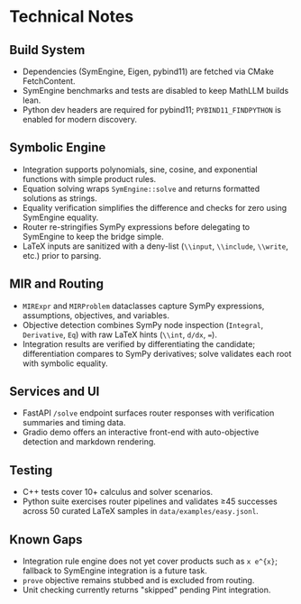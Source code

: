 # Technical Notes

## Build System

- Dependencies (SymEngine, Eigen, pybind11) are fetched via CMake FetchContent.
- SymEngine benchmarks and tests are disabled to keep MathLLM builds lean.
- Python dev headers are required for pybind11; `PYBIND11_FINDPYTHON` is enabled for modern discovery.

## Symbolic Engine

- Integration supports polynomials, sine, cosine, and exponential functions with simple product rules.
- Equation solving wraps `SymEngine::solve` and returns formatted solutions as strings.
- Equality verification simplifies the difference and checks for zero using SymEngine equality.
- Router re-stringifies SymPy expressions before delegating to SymEngine to keep the bridge simple.
- LaTeX inputs are sanitized with a deny-list (`\\input`, `\\include`, `\\write`, etc.) prior to parsing.

## MIR and Routing

- `MIRExpr` and `MIRProblem` dataclasses capture SymPy expressions, assumptions, objectives, and variables.
- Objective detection combines SymPy node inspection (`Integral`, `Derivative`, `Eq`) with raw LaTeX hints (`\\int`, `d/dx`, `=`).
- Integration results are verified by differentiating the candidate; differentiation compares to SymPy derivatives; solve validates each root with symbolic equality.

## Services and UI

- FastAPI `/solve` endpoint surfaces router responses with verification summaries and timing data.
- Gradio demo offers an interactive front-end with auto-objective detection and markdown rendering.

## Testing

- C++ tests cover 10+ calculus and solver scenarios.
- Python suite exercises router pipelines and validates ≥45 successes across 50 curated LaTeX samples in `data/examples/easy.jsonl`.

## Known Gaps

- Integration rule engine does not yet cover products such as `x e^{x}`; fallback to SymEngine integration is a future task.
- `prove` objective remains stubbed and is excluded from routing.
- Unit checking currently returns "skipped" pending Pint integration.
